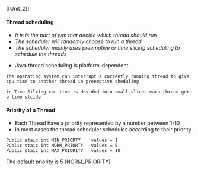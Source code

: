 [[Unit_2]]


#### Thread scheduling

* *It is is the part of jvm that decide which thread should run*
* *The scheduler will randomly choose to run a thread*
* *The scheduler mainly uses preemptive or time slicing scheduling to schedule the threads*
- Java thread scheduling is platform-dependent

`The operating system can interrupt a currently running thread to give cpu time to another thread in preemptive sheduling`

`in Time Silcing cpu time is devided into small slices each thread gets a time slcide`

#### Priority of a Thread 

- Each Thread have a priority represented by a number between 1-10
- In most cases the thread scheduler schedules according to their priority  

```
Public staic int MIN_PRIORTY    values = 1
Public staic int NORM_PRIORTY   values = 5
Public staic int MAX_PRIORITY   values = 10
```

The default priority is 5 (NORM_PRIORITY)
